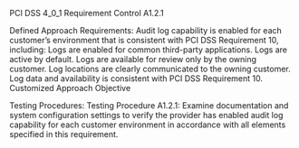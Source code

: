 PCI DSS 4_0_1 Requirement Control A1.2.1

Defined Approach Requirements:
Audit log capability is enabled for each customer’s environment that is consistent with PCI DSS Requirement 10, including: Logs are enabled for common third-party applications. Logs are active by default. Logs are available for review only by the owning customer. Log locations are clearly communicated to the owning customer. Log data and availability is consistent with PCI DSS Requirement 10. Customized Approach Objective

Testing Procedures:
Testing Procedure A1.2.1: Examine documentation and system configuration settings to verify the provider has enabled audit log capability for each customer environment in accordance with all elements specified in this requirement.